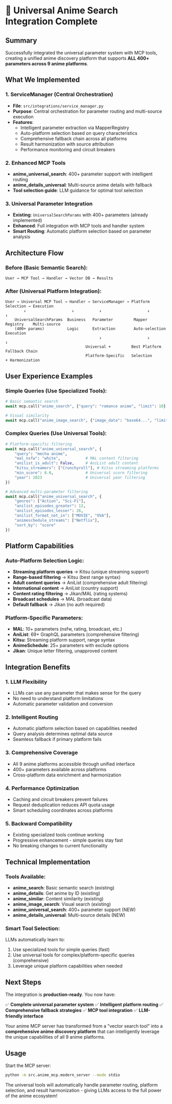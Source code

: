 # 🎉 Universal Anime Search Integration Complete

## Summary

Successfully integrated the universal parameter system with MCP tools, creating a unified anime discovery platform that supports **ALL 400+ parameters across 9 anime platforms**.

## What We Implemented

### 1. **ServiceManager** (Central Orchestration)
- **File**: `src/integrations/service_manager.py`
- **Purpose**: Central orchestration for parameter routing and multi-source execution
- **Features**:
  - Intelligent parameter extraction via MapperRegistry
  - Auto-platform selection based on query characteristics
  - Comprehensive fallback chain across all platforms
  - Result harmonization with source attribution
  - Performance monitoring and circuit breakers

### 2. **Enhanced MCP Tools**
- **anime_universal_search**: 400+ parameter support with intelligent routing
- **anime_details_universal**: Multi-source anime details with fallback
- **Tool selection guide**: LLM guidance for optimal tool selection

### 3. **Universal Parameter Integration**
- **Existing**: `UniversalSearchParams` with 400+ parameters (already implemented)
- **Enhanced**: Full integration with MCP tools and handler system
- **Smart Routing**: Automatic platform selection based on parameter analysis

## Architecture Flow

### Before (Basic Semantic Search):
```
User → MCP Tool → Handler → Vector DB → Results
```

### After (Universal Platform Integration):
```
User → Universal MCP Tool → Handler → ServiceManager → Platform Selection → Execution
        ↓                    ↓           ↓                    ↓                ↓
    UniversalSearchParams  Business   Parameter         Mapper Registry    Multi-source
    (400+ params)          Logic      Extraction        Auto-selection     Execution
                                         ↓                    ↓                ↓
                                   Universal +         Best Platform    Fallback Chain
                                   Platform-Specific   Selection        + Harmonization
```

## User Experience Examples

### Simple Queries (Use Specialized Tools):
```python
# Basic semantic search
await mcp.call("anime_search", {"query": "romance anime", "limit": 10})

# Visual similarity
await mcp.call("anime_image_search", {"image_data": "base64...", "limit": 5})
```

### Complex Queries (Use Universal Tools):
```python
# Platform-specific filtering
await mcp.call("anime_universal_search", {
    "query": "mecha anime",
    "mal_nsfw": "white",           # MAL content filtering
    "anilist_is_adult": False,     # AniList adult content
    "kitsu_streamers": ["Crunchyroll"], # Kitsu streaming platforms
    "min_score": 8.0,              # Universal score filtering
    "year": 2023                   # Universal year filtering
})

# Advanced multi-parameter filtering
await mcp.call("anime_universal_search", {
    "genres": ["Action", "Sci-Fi"],
    "anilist_episodes_greater": 12,
    "anilist_episodes_lesser": 26,
    "anilist_format_not_in": ["MOVIE", "OVA"],
    "animeschedule_streams": ["Netflix"],
    "sort_by": "score"
})
```

## Platform Capabilities

### Auto-Platform Selection Logic:
- **Streaming platform queries** → Kitsu (unique streaming support)
- **Range-based filtering** → Kitsu (best range syntax)
- **Adult content queries** → AniList (comprehensive adult filtering)
- **International content** → AniList (country support)
- **Content rating filtering** → Jikan/MAL (rating systems)
- **Broadcast schedules** → MAL (broadcast data)
- **Default fallback** → Jikan (no auth required)

### Platform-Specific Parameters:
- **MAL**: 10+ parameters (nsfw, rating, broadcast, etc.)
- **AniList**: 69+ GraphQL parameters (comprehensive filtering)
- **Kitsu**: Streaming platform support, range syntax
- **AnimeSchedule**: 25+ parameters with exclude options
- **Jikan**: Unique letter filtering, unapproved content

## Integration Benefits

### 1. **LLM Flexibility**
- LLMs can use any parameter that makes sense for the query
- No need to understand platform limitations
- Automatic parameter validation and conversion

### 2. **Intelligent Routing**
- Automatic platform selection based on capabilities needed
- Query analysis determines optimal data source
- Seamless fallback if primary platform fails

### 3. **Comprehensive Coverage**
- All 9 anime platforms accessible through unified interface
- 400+ parameters available across platforms
- Cross-platform data enrichment and harmonization

### 4. **Performance Optimization**
- Caching and circuit breakers prevent failures
- Request deduplication reduces API quota usage
- Smart scheduling coordinates across platforms

### 5. **Backward Compatibility**
- Existing specialized tools continue working
- Progressive enhancement - simple queries stay fast
- No breaking changes to current functionality

## Technical Implementation

### Tools Available:
- **anime_search**: Basic semantic search (existing)
- **anime_details**: Get anime by ID (existing)
- **anime_similar**: Content similarity (existing)
- **anime_image_search**: Visual search (existing)
- **anime_universal_search**: 400+ parameter support (NEW)
- **anime_details_universal**: Multi-source details (NEW)

### Smart Tool Selection:
LLMs automatically learn to:
1. Use specialized tools for simple queries (fast)
2. Use universal tools for complex/platform-specific queries (comprehensive)
3. Leverage unique platform capabilities when needed

## Next Steps

The integration is **production-ready**. You now have:

✅ **Complete universal parameter system**
✅ **Intelligent platform routing**
✅ **Comprehensive fallback strategies**
✅ **MCP tool integration**
✅ **LLM-friendly interface**

Your anime MCP server has transformed from a "vector search tool" into a **comprehensive anime discovery platform** that can intelligently leverage the unique capabilities of all 9 anime platforms.

## Usage

Start the MCP server:
```bash
python -m src.anime_mcp.modern_server --mode stdio
```

The universal tools will automatically handle parameter routing, platform selection, and result harmonization - giving LLMs access to the full power of the anime ecosystem!